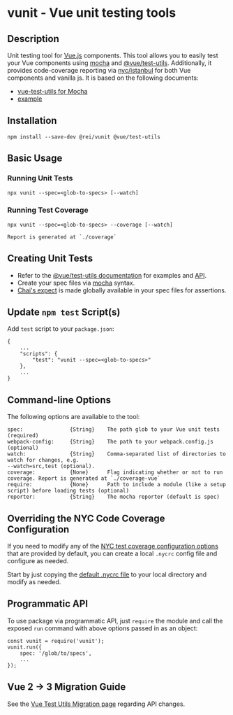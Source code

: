 # vunit - Vue unit testing tools

## Description

Unit testing tool for [Vue.js](https://vuejs.org/) components. This tool allows you to easily test your Vue components using [mocha](https://mochajs.org) and [@vue/test-utils](https://vue-test-utils.vuejs.org/). Additionally, it provides code-coverage reporting via [nyc/istanbul](https://istanbul.js.org/) for both Vue components and vanilla js. It is based on the following documents:
 * [vue-test-utils
for Mocha](https://vue-test-utils.vuejs.org/guides/testing-single-file-components-with-mocha-webpack.html)
 * [example](https://github.com/vuejs/vue-test-utils-mocha-webpack-example)

## Installation

    npm install --save-dev @rei/vunit @vue/test-utils

## Basic Usage

### Running Unit Tests

    npx vunit --spec=<glob-to-specs> [--watch]

### Running Test Coverage

    npx vunit --spec=<glob-to-specs> --coverage [--watch]

    Report is generated at `./coverage`

## Creating Unit Tests

* Refer to the [@vue/test-utils documentation](https://vue-test-utils.vuejs.org/) for examples and [API](https://vue-test-utils.vuejs.org/api/).
* Create your spec files via [mocha](https://mochajs.org) syntax.
* [Chai's expect](https://www.chaijs.com/api/bdd/) is made globally available in your spec files for assertions.

## Update `npm test` Script(s)

Add `test` script to your `package.json`:

    {
        ...
        "scripts": {
            "test": "vunit --spec=<glob-to-specs>"
        },
        ...
    }

## Command-line Options

The following options are available to the tool:

    spec:               {String}    The path glob to your Vue unit tests (required)
    webpack-config:     {String}    The path to your webpack.config.js (optional)
    watch:              {String}    Comma-separated list of directories to watch for changes, e.g.
    --watch=src,test (optional).
    coverage:           {None}      Flag indicating whether or not to run coverage. Report is generated at `./coverage-vue`
    require:            {None}      Path to include a module (like a setup script) before loading tests (optional)
    reporter:           {String}    The mocha reporter (default is spec)

## Overriding the NYC Code Coverage Configuration

If you need to modify any of the [NYC test coverage configuration options](https://github.com/istanbuljs/nyc#common-configuration-options)
that are provided by default, you can create a local `.nycrc` config file and configure as needed. 

Start by just copying the [default .nycrc file](./.nycrc) to your local directory and modify as needed.

## Programmatic API

To use package via programmatic API, just `require` the module and call the exposed `run` command
 with above options passed in as an object:

    const vunit = require('vunit');
    vunit.run({
        spec: '/glob/to/specs',
        ...
    });

## Vue 2 -> 3 Migration Guide

See the [Vue Test Utils Migration page](https://vue-test-utils.vuejs.org/v2/guide/migration.html) regarding API changes.
